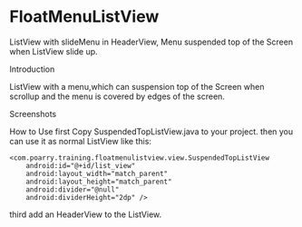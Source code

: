 # FloatMenuListView
ListView with slideMenu in HeaderView,  Menu suspended top of the Screen when ListView slide up.

Introduction

ListView with a menu,which can suspension top of the Screen when scrollup and the menu is covered by edges of the screen.

Screenshots


How to Use
  first Copy SuspendedTopListView.java to your project.
  then you can use it as normal ListView like this:
  
    <com.poarry.training.floatmenulistview.view.SuspendedTopListView
        android:id="@+id/list_view"
        android:layout_width="match_parent"
        android:layout_height="match_parent"
        android:divider="@null"
        android:dividerHeight="2dp" />
        
  third add an HeaderView to the ListView.
  
